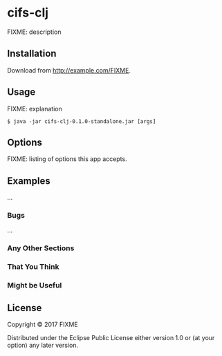 # cifs-clj

FIXME: description

## Installation

Download from http://example.com/FIXME.

## Usage

FIXME: explanation

    $ java -jar cifs-clj-0.1.0-standalone.jar [args]

## Options

FIXME: listing of options this app accepts.

## Examples

...

### Bugs

...

### Any Other Sections
### That You Think
### Might be Useful

## License

Copyright © 2017 FIXME

Distributed under the Eclipse Public License either version 1.0 or (at
your option) any later version.

